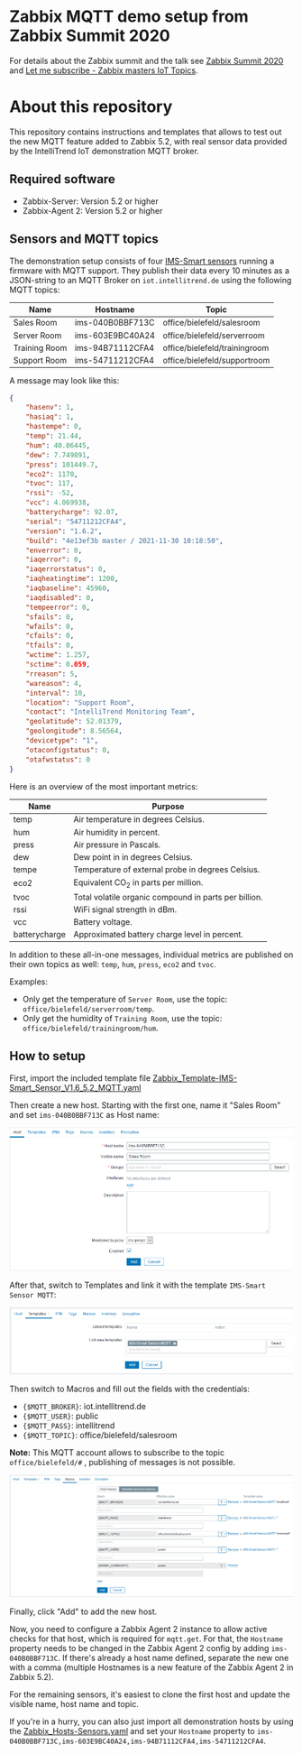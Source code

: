 # Zabbix MQTT demo setup from Zabbix Summit 2020

For details about the Zabbix summit and the talk see [Zabbix Summit 2020](https://www.zabbix.com/events/zabbix_summit_2020) and [Let me subscribe - Zabbix masters IoT Topics](https://www.zabbix.com/events/zabbix_summit_2020_agenda#day1_10:50).

# About this repository

This repository contains instructions and templates that allows to test out the new MQTT feature added to Zabbix 5.2, with real sensor data provided by the IntelliTrend IoT demonstration MQTT broker.

## Required software

* Zabbix-Server: Version 5.2 or higher
* Zabbix-Agent 2: Version 5.2 or higher

## Sensors and MQTT topics

The demonstration setup consists of four [IMS-Smart sensors](https://www.intellitrend.de/cms/en/intellimon/ims-smart-sensors/5/ims-smart-zabbix-sensor) running a firmware with MQTT support. They publish their data every 10 minutes as a JSON-string to an MQTT Broker on `iot.intellitrend.de` using the following MQTT topics:

| Name          | Hostname         | Topic                         |
| ------------- | ---------------- | ----------------------------- |
| Sales Room    | ims-040B0BBF713C | office/bielefeld/salesroom    |
| Server Room   | ims-603E9BC40A24 | office/bielefeld/serverroom   |
| Training Room | ims-94B71112CFA4 | office/bielefeld/trainingroom |
| Support Room  | ims-54711212CFA4 | office/bielefeld/supportroom  |

A message may look like this:

```json
{
    "hasenv": 1,
    "hasiaq": 1,
    "hastempe": 0,
    "temp": 21.44,
    "hum": 40.06445,
    "dew": 7.749891,
    "press": 101449.7,
    "eco2": 1170,
    "tvoc": 117,
    "rssi": -52,
    "vcc": 4.069938,
    "batterycharge": 92.07,
    "serial": "54711212CFA4",
    "version": "1.6.2",
    "build": "4e13ef3b master / 2021-11-30 10:18:50",
    "enverror": 0,
    "iaqerror": 0,
    "iaqerrorstatus": 0,
    "iaqheatingtime": 1200,
    "iaqbaseline": 45960,
    "iaqdisabled": 0,
    "tempeerror": 0,
    "sfails": 0,
    "wfails": 0,
    "cfails": 0,
    "tfails": 0,
    "wctime": 1.257,
    "sctime": 0.059,
    "rreason": 5,
    "wareason": 4,
    "interval": 10,
    "location": "Support Room",
    "contact": "IntelliTrend Monitoring Team",
    "geolatitude": 52.01379,
    "geolongitude": 8.56564,
    "devicetype": "1",
    "otaconfigstatus": 0,
    "otafwstatus": 0
}
```

Here is an overview of the most important metrics:

| Name          | Purpose                                               |
| ------------- | ----------------------------------------------------- |
| temp          | Air temperature in degrees Celsius.                   |
| hum           | Air humidity in percent.                              |
| press         | Air pressure in Pascals.                              |
| dew           | Dew point in in degrees Celsius.                      |
| tempe         | Temperature of external probe in degrees Celsius.     |
| eco2          | Equivalent CO<sub>2</sub> in parts per million.       |
| tvoc          | Total volatile organic compound in parts per billion. |
| rssi          | WiFi signal strength in dBm.                          |
| vcc           | Battery voltage.                                      |
| batterycharge | Approximated battery charge level in percent.         |

In addition to these all-in-one messages, individual metrics are published on their own topics as well: `temp`, `hum`, `press`, `eco2` and `tvoc`.

Examples: 

- Only get the temperature of `Server Room`, use the topic: `  office/bielefeld/serverroom/temp`.
- Only get the humidity of `Training Room`, use the topic: `  office/bielefeld/trainingroom/hum`.

## How to setup

First, import the included template file [Zabbix_Template-IMS-Smart_Sensor_V1.6_5.2_MQTT.yaml](templates/Zabbix_Template-IMS-Smart_Sensor_V1.6_5.2_MQTT.yaml) 

Then create a new host. Starting with the first one, name it "Sales Room" and set `ims-040B0BBF713C` as Host name:

![image-20201012154950792](images/image-20201012154950792.png)

After that, switch to Templates and link it with the template `IMS-Smart Sensor MQTT`:

![image-20201012155048602](images/image-20201012155048602.png)

Then switch to Macros and fill out the fields with the credentials:

- `{$MQTT_BROKER}`: iot.intellitrend.de
- `{$MQTT_USER}`: public
- `{$MQTT_PASS}`: intellitrend
- `{$MQTT_TOPIC}`: office/bielefeld/salesroom

**Note:** This MQTT account allows to subscribe to the topic `office/bielefeld/#` , publishing of messages is not possible.

![image-20201012155912184](images/image-20201012155912184.png)

Finally, click "Add" to add the new host.

Now, you need to configure a Zabbix Agent 2 instance to allow active checks for that host, which is required for `mqtt.get`. For that, the `Hostname` property needs to be changed in the Zabbix Agent 2 config by adding `ims-040B0BBF713C`. If there's already a host name defined, separate the new one with a comma (multiple Hostnames is a new feature of the Zabbix Agent 2 in Zabbix 5.2).

For the remaining sensors, it's easiest to clone the first host and update the visible name, host name and topic.

If you're in a hurry, you can also just import all demonstration hosts by using the [Zabbix_Hosts-Sensors.yaml](templates/Zabbix_Hosts-Sensors.yaml) and set your `Hostname` property to `ims-040B0BBF713C,ims-603E9BC40A24,ims-94B71112CFA4,ims-54711212CFA4`.
